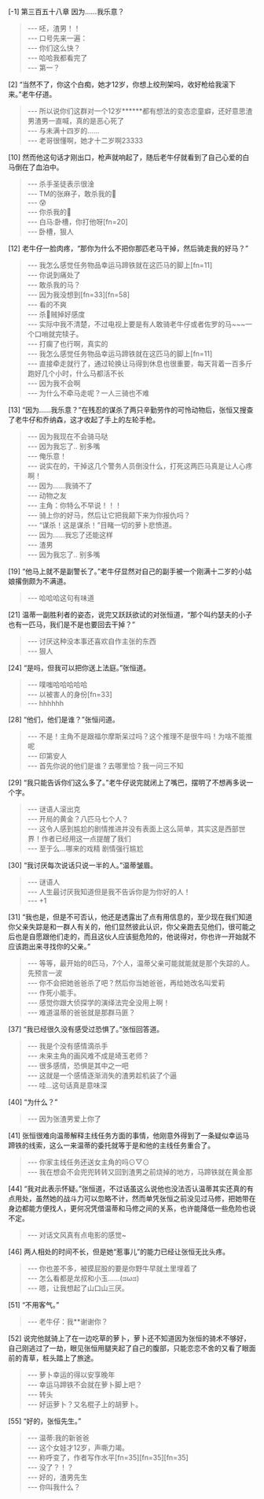 
[-1] 第三百五十八章 因为……我乐意？
>--- 呸，渣男！！<br>
>--- 口号先来一遍：<br>
>--- 你们这么快？<br>
>--- 哈哈我都看完了<br>
>--- 第一？<br>

[2] “当然不了，你这个白痴，她才12岁，你想上绞刑架吗，收好枪给我滚下来。”老牛仔道。
>--- 所以说你们这群对一个12岁******都有想法的变态恋童癖，还好意思渣男渣男一直喊，真的是恶心死了<br>
>--- 与未满十四岁的……<br>
>--- 老哥很懂啊，她才十二岁啊23333<br>

[10] 然而他这句话才刚出口，枪声就响起了，随后老牛仔就看到了自己心爱的白马倒在了血泊中。
>--- 杀手圣徒表示很淦<br>
>--- TM的张麻子，敢杀我的🐴<br>
>--- 😰<br>
>--- 你杀我的🐴<br>
>--- 白马:卧槽，你打他呀[fn=20]<br>
>--- 卧槽，狠人<br>

[12] 老牛仔一脸肉疼，“那你为什么不把你那匹老马干掉，然后骑走我的好马？”
>--- 我怎么感觉任务物品幸运马蹄铁就在这匹马的脚上[fn=11]<br>
>--- 你说到痛处了<br>
>--- 敢杀我的马？<br>
>--- 因为我没想到[fn=33][fn=58]<br>
>--- 看的不爽<br>
>--- 杀🐎贼掉好感度<br>
>--- 实际中我不清楚，不过电视上要是有人敢骑老牛仔或者佐罗的马~~~一个口哨就完犊子。<br>
>--- 打瘸了也行啊，真实的<br>
>--- 我怎么感觉任务物品幸运马蹄铁就在这匹马的脚上[fn=11]<br>
>--- 直接牵走就行了，通过轮换让马得到休息也很重要，每天背着一百多斤跑好几个小时，什么马都活不长<br>
>--- 因为我不会啊<br>
>--- 为什么不牵马走呢？一人三骑也不难<br>

[13] “因为……我乐意？”在残忍的谋杀了两只辛勤劳作的可怜动物后，张恒又搜查了老牛仔和乔纳森，这才收起了手上的左轮手枪。
>--- 因为我现在不会骑马哒<br>
>--- 因为我忘了.. 别多嘴<br>
>--- 俺乐意！<br>
>--- 说实在的，干掉这几个警务人员倒没什么，打死这两匹马真是让人心疼啊！<br>
>--- 因为……我骑不了<br>
>--- 动物之友<br>
>--- 主角：你特么不早说！！！<br>
>--- 骑上你的好马，然后让它把我颠下来为你报仇吗？<br>
>--- “谋杀！这是谋杀！”目睹一切的萝卜悲愤道。<br>
>--- 因为……我忘了还能这样<br>
>--- 渣男<br>
>--- 因为我忘了.. 别多嘴<br>

[19] “他马上就不是副警长了。”老牛仔显然对自己的副手被一个刚满十二岁的小姑娘撂倒颇为不满道。
>--- 哈哈哈这句有味道<br>

[21] 温蒂一副胜利者的姿态，说完又跃跃欲试的对张恒道，“那个叫约瑟夫的小子也有一匹马，我们是不是也要回去干掉？”
>--- 讨厌这种没本事还喜欢自作主张的东西<br>
>--- 狠人<br>

[24] “是吗，但我可以把你送上法庭。”张恒道。
>--- 噗嗤哈哈哈哈哈<br>
>--- 以被害人的身份[fn=33]<br>
>--- hhhhhh<br>

[28] “他们，他们是谁？”张恒问道。
>--- 不是！主角不是跟福尔摩斯呆过吗？这个推理不是很牛吗！为啥不能推呢<br>
>--- 印第安人<br>
>--- 首先你说的他们是谁？去哪里恰？我一问三不知<br>

[29] “我只能告诉你们这么多了。”老牛仔说完就闭上了嘴巴，摆明了不想再多说一个字。
>--- 谜语人滚出克<br>
>--- 开局的黄金？八匹马七个人？<br>
>--- 这令人感到尴尬的剧情推进并没有表面上这么简单，其实这是西部世界！作者已经用这一点提醒了我们<br>
>--- 至于么…哪来的戏精 剧情强行尴尬<br>

[30] “我讨厌每次说话只说一半的人。”温蒂皱眉。
>--- 谜语人<br>
>--- 人生最讨厌我知道但是我不告诉你是为你好的人！<br>
>--- +1<br>

[31] “我也是，但是不可否认，他还是透露出了点有用信息的，至少现在我们知道你父亲失踪是和一群人有关的，他们显然彼此认识，你父亲跑去见他们，很可能之后也是自愿跟他们走的，而且这伙人应该挺危险的，他说得对，你也许一开始就不应该跑出来寻找你的父亲。”
>--- 等等，最开始的8匹马，7个人，温蒂父亲可能就能就是那个失踪的人。先预言一波<br>
>--- 你不会把她爸爸杀了吧？然后你当她爸爸，再给她改名叫爱莉<br>
>--- 作死小能手。<br>
>--- 感觉你跟大侦探学的演绎法完全没用上啊！<br>
>--- 难道温蒂的爸爸就是那群马匪？<br>

[37] “我已经很久没有感受过恐惧了。”张恒回答道。
>--- 我是个没有感情滴杀手<br>
>--- 未来主角的画风难不成是埼玉老师？<br>
>--- 很多感情，恐惧是其中之一吧<br>
>--- 这就是一个感情逐渐消失的渣男趁机装了个逼<br>
>--- 哇…这句话真是意味深<br>

[40] “为什么？”
>--- 因为张渣男爱上你了<br>

[41] 张恒很难向温蒂解释主线任务方面的事情，他刚意外得到了一条疑似幸运马蹄铁的线索，这么一来温蒂的委托就等于是和他的主线任务重合了。
>--- 你家主线任务还送女主角的吗⊙▽⊙<br>
>--- 我在想会不会兜兜转转又回到渣男之前烧掉的地方，马蹄铁就在黄金那<br>

[44] “我对此表示怀疑。”张恒道，不过话虽这么说他也没法否认温蒂其实还真的有点用处，虽然她的战斗力可以忽略不计，然而单凭张恒之前没见过马修，把她带在身边都能方便找人，更何况凭借温蒂和马修之间的关系，也许能降低一些危险也说不定。
>--- 对话文风真有点电影的感觉~<br>

[46] 两人相处的时间不长，但是她“惹事儿”的能力已经让张恒无比头疼。
>--- 你也差不多，被摸屁股的要是你野牛早就土里埋着了<br>
>--- 怎么看都是龙叔和小玉……(ಡωಡ)<br>
>--- 嗯，让我想起了山口山三厌。<br>

[51] “不用客气。”
>--- 老牛仔：我**谢谢你？<br>

[52] 说完他就骑上了在一边吃草的萝卜，萝卜还不知道因为张恒的骑术不够好，自己刚逃过了一劫，眼见张恒用腿夹起了自己的腹部，只能恋恋不舍的又看了眼面前的青草，桩头踏上了旅途。
>--- 萝卜幸运的得以安享晚年<br>
>--- 幸运马蹄铁不会就在萝卜脚上吧？<br>
>--- 转头<br>
>--- 好运萝卜？又名棍子上的胡萝卜。<br>

[55] “好的，张恒先生。”
>--- 温蒂:我的新爸爸<br>
>--- 这个女娃才12岁，声嘶力竭。<br>
>--- 称呼变了，作者写作水平[fn=35][fn=35][fn=35]<br>
>--- 没了？！？<br>
>--- 好的，渣男先生<br>
>--- 你叫我什么？<br>
